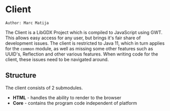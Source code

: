 # Client

`Author: Marc Matija`

The Client is a LibGDX Project which is compiled to JavaScript using GWT. This allows easy access for any user, but
brings it's fair share of development issues. The client is restricted to Java 11, which in turn applies for the 
`common` module, as well as missing some other features such as UUID's, Reflection and other various features.
When writing code for the client, these issues need to be navigated around.

## Structure

The client consists of 2 submodules.

- **HTML** - handles the ability to render to the browser
- **Core** - contains the program code independent of platform